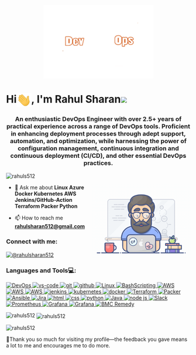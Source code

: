 ## <p>
<p align="center">
<img align="center" src="https://github.com/cmakkaya/cmakkaya/blob/main/DevOps-CI-CD.gif" width="300"/>
</p>


# Hi<img src = "https://github.com/cmakkaya/cmakkaya/blob/main/wavehand.gif" width = "40" align="center">, I'm Rahul Sharan<img src="https://emojis.slackmojis.com/emojis/images/1531849430/4246/blob-sunglasses.gif?1531849430" width="40"/>
<h3 align="center">An enthusiastic DevOps Engineer with over 2.5+ years of practical experience across a range of DevOps tools. Proficient in enhancing deployment processes through adept support, automation, and optimization, while harnessing the power of configuration management, continuous integration and continuous deployment (CI/CD), and other essential DevOps practices.</h3>

<p align="left"> <img src="https://komarev.com/ghpvc/?username=rahuls512&label=Profile%20views&color=0e75b6&style=flat" alt="rahuls512" /> </p>

 <img align="right" src="https://github.com/cmakkaya/cmakkaya/blob/main/DevOpsMan.gif" width="270"/>
 
- 💬 Ask me about **Linux Azure Docker Kubernetes AWS Jenkins/GitHub-Action Terraform Packer Python**

- 📫 How to reach me **rahulsharan512@gmail.com**


<h3 align="left">Connect with me:</h3>
<p align="left">

<a href="https://medium.com/@rahulsharan512" target="blank"><img align="center" src="https://raw.githubusercontent.com/rahuldkjain/github-profile-readme-generator/master/src/images/icons/Social/medium.svg" alt="@rahulsharan512" height="30" width="40" /></a>
</p>

<h3 align="left">Languages and Tools💻:</h3>
<p>
 <a href="#" target="_blank"> <img src="https://github.com/cmakkaya/cmakkaya/blob/main/devops.icon.ico" alt="DevOps" width="100"  
<a href="#" target="_blank"> <img src="https://www.vectorlogo.zone/logos/visualstudio_code/visualstudio_code-ar21.svg" alt="vs-code" height="48"/> </a>  
<a href="#" target="_blank"> <img src="https://www.vectorlogo.zone/logos/git-scm/git-scm-ar21.svg" alt="git"  height="48"/> </a> 
<a href="#" target="_blank"> <img src="https://1000logos.net/wp-content/uploads/2018/11/GitHub-logo.jpg" alt="github" height="48"/> </a> 
<a href="#" target="_blank"> <img src="https://www.vectorlogo.zone/logos/linux/linux-ar21.svg" alt="Linux"  height="48"/> </a> 
<a href="#" target="_blank"> <img src="https://www.vectorlogo.zone/logos/gnu_bash/gnu_bash-ar21.svg" alt="BashScripting"  height="48"/> </a>
<a href="#" target="_blank"> <img src="https://www.vectorlogo.zone/logos/amazon_aws/amazon_aws-ar21.svg" alt="AWS" width="70" height="48"/> </a> 
<a href="#" target="_blank"> <img src="https://cdn.wmaraci.com/nedir/Microsoft-Azure.png" alt="AWS" width="70" height="48"/> </a> 
<a href="#" target="_blank"> <img src="https://1000logos.net/wp-content/uploads/2020/05/Logo-Google-Cloud.jpg" alt="AWS" width="70" height="48"/> </a>   
<a href="#" target="_blank"> <img src="https://www.vectorlogo.zone/logos/jenkins/jenkins-ar21.svg" alt="jenkins" height="48"/> </a>
<a href="#" target="_blank"> <img src="https://www.vectorlogo.zone/logos/kubernetes/kubernetes-ar21.svg" alt="kubernetes" height="48"/> </a>
<a href="#" target="_blank"> <img src="https://www.vectorlogo.zone/logos/docker/docker-ar21.svg" alt="docker" height="48"/> </a>
<a href="#" target="_blank"> <img src="https://www.vectorlogo.zone/logos/terraformio/terraformio-ar21.svg" alt="Terraform" height="48"/> 
</a> 
<a href="#" target="_blank"> <img src="https://www.vectorlogo.zone/logos/packerio/packerio-ar21.svg" alt="Packer"  height="48"/> </a> 
<a href="#" target="_blank"> <img src="https://www.vectorlogo.zone/logos/ansible/ansible-ar21.png" alt="Ansible" height="48"/> </a>
<a href="#" target="_blank"> <img src="https://www.vectorlogo.zone/logos/atlassian_jira/atlassian_jira-ar21.svg" alt="Jira"  height="48"/> </a>
<a href="#" target="_blank"> <img src="https://www.vectorlogo.zone/logos/w3_html5/w3_html5-ar21.svg" alt="html" width="68" height="48"/> </a>
<a href="#" target="_blank"> <img src="https://www.vectorlogo.zone/logos/w3_css/w3_css-ar21.svg" alt="css" width="70" height="48"/> </a>
<a href="#" target="_blank"> <img src="https://www.vectorlogo.zone/logos/python/python-ar21.svg" alt="python"  height="48"/> </a> 
<a href="#" target="_blank"> <img src="https://www.vectorlogo.zone/logos/java/java-ar21.svg" alt="Java" height="48"/> </a>
 <a href="#" target="_blank"> <img src="https://www.vectorlogo.zone/logos/nodejs/nodejs-ar21.svg" alt="node js" height="48"/> </a>
<a href="#" target="_blank"> <img src="https://www.vectorlogo.zone/logos/slack/slack-ar21.svg" alt="Slack" height="48"/> </a>
 <a href="#" target="_blank"> <img src="https://www.vectorlogo.zone/logos/prometheusio/prometheusio-ar21.svg" alt="Prometheus" height="48"/> </a>
<a href="#" target="_blank"> <img src="https://www.vectorlogo.zone/logos/grafana/grafana-ar21.svg" alt="Grafana" height="48"/> </a>
<a href="#" target="_blank"> <img src="https://www.vectorlogo.zone/logos/newrelic/newrelic-ar21.svg" alt="Grafana" height="48"/> </a>
<a href="#" target="_blank"> <img src="https://www.vectorlogo.zone/logos/bmc/bmc-ar21.svg" alt="BMC Remedy" height="48"/> </a>
</p>

<p><img align="left" src="https://github-readme-stats.vercel.app/api/top-langs?username=rahuls512&show_icons=true&locale=en&layout=compact" alt="rahuls512" /></p>

<p>&nbsp;<img align="center" src="https://github-readme-stats.vercel.app/api?username=rahuls512&show_icons=true&locale=en" alt="rahuls512" /></p>


<p><img align="center" src="https://github-readme-streak-stats.herokuapp.com/?user=rahuls512&" alt="rahuls512" /></p>



 🙏Thank you so much for visiting my profile—the feedback you gave means a lot to me and encourages me to do more.
